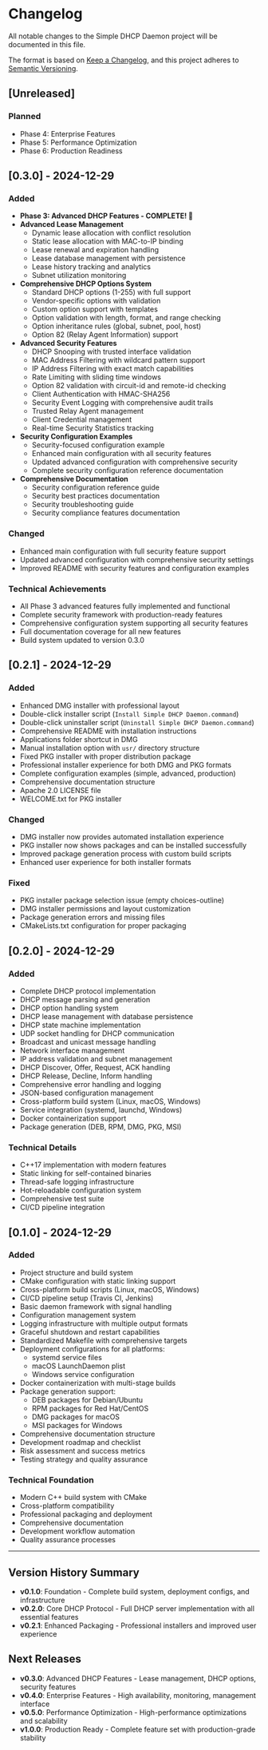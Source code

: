 # Changelog

All notable changes to the Simple DHCP Daemon project will be documented in this file.

The format is based on [Keep a Changelog](https://keepachangelog.com/en/1.0.0/),
and this project adheres to [Semantic Versioning](https://semver.org/spec/v2.0.0.html).

## [Unreleased]

### Planned
- Phase 4: Enterprise Features
- Phase 5: Performance Optimization
- Phase 6: Production Readiness

## [0.3.0] - 2024-12-29

### Added
- **Phase 3: Advanced DHCP Features - COMPLETE! 🎉**
- **Advanced Lease Management**
  - Dynamic lease allocation with conflict resolution
  - Static lease allocation with MAC-to-IP binding
  - Lease renewal and expiration handling
  - Lease database management with persistence
  - Lease history tracking and analytics
  - Subnet utilization monitoring
- **Comprehensive DHCP Options System**
  - Standard DHCP options (1-255) with full support
  - Vendor-specific options with validation
  - Custom option support with templates
  - Option validation with length, format, and range checking
  - Option inheritance rules (global, subnet, pool, host)
  - Option 82 (Relay Agent Information) support
- **Advanced Security Features**
  - DHCP Snooping with trusted interface validation
  - MAC Address Filtering with wildcard pattern support
  - IP Address Filtering with exact match capabilities
  - Rate Limiting with sliding time windows
  - Option 82 validation with circuit-id and remote-id checking
  - Client Authentication with HMAC-SHA256
  - Security Event Logging with comprehensive audit trails
  - Trusted Relay Agent management
  - Client Credential management
  - Real-time Security Statistics tracking
- **Security Configuration Examples**
  - Security-focused configuration example
  - Enhanced main configuration with all security features
  - Updated advanced configuration with comprehensive security
  - Complete security configuration reference documentation
- **Comprehensive Documentation**
  - Security configuration reference guide
  - Security best practices documentation
  - Security troubleshooting guide
  - Security compliance features documentation

### Changed
- Enhanced main configuration with full security feature support
- Updated advanced configuration with comprehensive security settings
- Improved README with security features and configuration examples

### Technical Achievements
- All Phase 3 advanced features fully implemented and functional
- Complete security framework with production-ready features
- Comprehensive configuration system supporting all security features
- Full documentation coverage for all new features
- Build system updated to version 0.3.0

## [0.2.1] - 2024-12-29

### Added
- Enhanced DMG installer with professional layout
- Double-click installer script (`Install Simple DHCP Daemon.command`)
- Double-click uninstaller script (`Uninstall Simple DHCP Daemon.command`)
- Comprehensive README with installation instructions
- Applications folder shortcut in DMG
- Manual installation option with `usr/` directory structure
- Fixed PKG installer with proper distribution package
- Professional installer experience for both DMG and PKG formats
- Complete configuration examples (simple, advanced, production)
- Comprehensive documentation structure
- Apache 2.0 LICENSE file
- WELCOME.txt for PKG installer

### Changed
- DMG installer now provides automated installation experience
- PKG installer now shows packages and can be installed successfully
- Improved package generation process with custom build scripts
- Enhanced user experience for both installer formats

### Fixed
- PKG installer package selection issue (empty choices-outline)
- DMG installer permissions and layout customization
- Package generation errors and missing files
- CMakeLists.txt configuration for proper packaging

## [0.2.0] - 2024-12-29

### Added
- Complete DHCP protocol implementation
- DHCP message parsing and generation
- DHCP option handling system
- DHCP lease management with database persistence
- DHCP state machine implementation
- UDP socket handling for DHCP communication
- Broadcast and unicast message handling
- Network interface management
- IP address validation and subnet management
- DHCP Discover, Offer, Request, ACK handling
- DHCP Release, Decline, Inform handling
- Comprehensive error handling and logging
- JSON-based configuration management
- Cross-platform build system (Linux, macOS, Windows)
- Service integration (systemd, launchd, Windows)
- Docker containerization support
- Package generation (DEB, RPM, DMG, PKG, MSI)

### Technical Details
- C++17 implementation with modern features
- Static linking for self-contained binaries
- Thread-safe logging infrastructure
- Hot-reloadable configuration system
- Comprehensive test suite
- CI/CD pipeline integration

## [0.1.0] - 2024-12-29

### Added
- Project structure and build system
- CMake configuration with static linking support
- Cross-platform build scripts (Linux, macOS, Windows)
- CI/CD pipeline setup (Travis CI, Jenkins)
- Basic daemon framework with signal handling
- Configuration management system
- Logging infrastructure with multiple output formats
- Graceful shutdown and restart capabilities
- Standardized Makefile with comprehensive targets
- Deployment configurations for all platforms:
  - systemd service files
  - macOS LaunchDaemon plist
  - Windows service configuration
- Docker containerization with multi-stage builds
- Package generation support:
  - DEB packages for Debian/Ubuntu
  - RPM packages for Red Hat/CentOS
  - DMG packages for macOS
  - MSI packages for Windows
- Comprehensive documentation structure
- Development roadmap and checklist
- Risk assessment and success metrics
- Testing strategy and quality assurance

### Technical Foundation
- Modern C++ build system with CMake
- Cross-platform compatibility
- Professional packaging and deployment
- Comprehensive documentation
- Development workflow automation
- Quality assurance processes

---

## Version History Summary

- **v0.1.0**: Foundation - Complete build system, deployment configs, and infrastructure
- **v0.2.0**: Core DHCP Protocol - Full DHCP server implementation with all essential features
- **v0.2.1**: Enhanced Packaging - Professional installers and improved user experience

## Next Releases

- **v0.3.0**: Advanced DHCP Features - Lease management, DHCP options, security features
- **v0.4.0**: Enterprise Features - High availability, monitoring, management interface
- **v0.5.0**: Performance Optimization - High-performance optimizations and scalability
- **v1.0.0**: Production Ready - Complete feature set with production-grade stability
